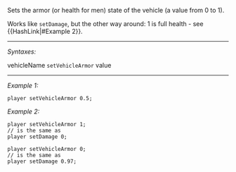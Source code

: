 Sets the armor (or health for men) state of the vehicle (a value from 0 to 1). 

Works like `setDamage`, but the other way around: 1 is full health - see {{HashLink|#Example 2}}.


---
*Syntaxes:*

vehicleName `setVehicleArmor` value

---
*Example 1:*

```sqf
player setVehicleArmor 0.5;
```

*Example 2:*

```sqf
player setVehicleArmor 1;
// is the same as
player setDamage 0;

player setVehicleArmor 0;
// is the same as
player setDamage 0.97;
```